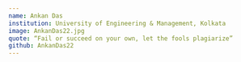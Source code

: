 ```yaml
---
name: Ankan Das
institution: University of Engineering & Management, Kolkata
image: AnkanDas22.jpg
quote: “Fail or succeed on your own, let the fools plagiarize”
github: AnkanDas22
---
```

